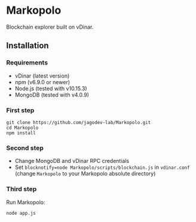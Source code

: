 # Markopolo
Blockchain explorer built on vDinar.


## Installation
### Requirements
- vDinar (latest version)
- npm (v6.9.0 or newer)
- Node.js (tested with v10.15.3)
- MongoDB (tested with v4.0.9)

### First step
```
git clone https://github.com/jagodev-lab/Markopolo.git
cd Markopolo
npm install
```

### Second step
- Change MongoDB and vDinar RPC credentials
- Set `blocknotify=node Markopolo/scripts/blockchain.js` in `vdinar.conf` (change `Markopolo` to your Markopolo absolute directory)

### Third step
Run Markopolo:
```
node app.js
```
